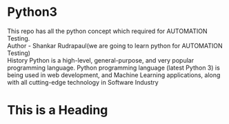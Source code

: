# Python3
This repo has all the python concept which required for AUTOMATION Testing. 
<br>
Author - Shankar Rudrapaul(we are going to learn python for AUTOMATION Testing)
<br>
History
<p1>
Python is a high-level, general-purpose, and very popular programming language. Python programming language (latest Python 3) is being used in web development, and Machine Learning applications, along with all cutting-edge technology in Software Industry
</p1>

<h1>This is a Heading</h1>
